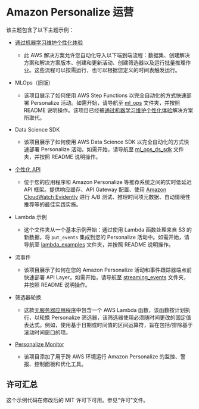 # Amazon Personalize 运营

该主题包含了以下主题示例：

* [通过机器学习维护个性化体验](https://aws.amazon.com/solutions/implementations/maintaining-personalized-experiences-with-ml/)
    - 此 AWS 解决方案允许您自动化导入以下端到端流程：数据集、创建解决方案和解决方案版本、创建和更新活动、创建筛选器以及运行批量推理作业。这些流程可以按需运行，也可以根据您定义的时间表触发运行。

* MLOps（旧版）
    - 该项目展示了如何使用 AWS Step Functions 以完全自动化的方式快速部署 Personalize 活动。如需开始，请导航至 [ml_ops](ml_ops) 文件夹，并按照 README 说明操作。该项目已经被[通过机器学习维护个性化体验](https://aws.amazon.com/solutions/implementations/maintaining-personalized-experiences-with-ml/)解决方案所取代。

* Data Science SDK
    - 该项目展示了如何使用 AWS Data Science SDK 以完全自动化的方式快速部署 Personalize 活动。如需开始，请导航至 [ml_ops_ds_sdk](ml_ops_ds_sdk) 文件夹，并按照 README 说明操作。

* [个性化 API](https://github.com/aws-samples/personalization-apis)
    - 位于您的应用程序和 Amazon Personalize 等推荐系统之间的实时低延迟 API 框架。提供响应缓存、API Gateway 配置、使用 [Amazon CloudWatch Evidently](https://docs.aws.amazon.com/cloudwatchevidently/latest/APIReference/Welcome.html) 进行 A/B 测试、推理时间项元数据、自动情境性推荐等的最佳实践实施。

* Lambda 示例
    - 这个文件夹从一个基本示例开始：通过使用 Lambda 函数处理来自 S3 的新数据，将 `put_events` 集成到您的 Personalize 活动中。如需开始，请导航至 [lambda_examples](lambda_examples/) 文件夹，并按照 README 说明操作。

* 流事件
    - 该项目展示了如何在您的 Amazon Personalize 活动和事件跟踪器端点前快速部署 API Layer。如需开始，请导航至 [streaming_events](streaming_events/) 文件夹，并按照 README 说明操作。

* 筛选器轮换
    - 这款[无服务器应用程序](filter_rotator/)中包含一个 AWS Lambda 函数，该函数按计划执行，以轮换 Personalize 筛选器，该筛选器使用必须随时间更改的固定值表达式。例如，使用基于日期或时间值的区间运算符，旨在包括/排除基于滚动时间窗口的项。

* [Personalize Monitor](https://github.com/aws-samples/amazon-personalize-monitor)
    - 该项目添加了用于跨 AWS 环境运行 Amazon Personalize 的监控、警报、控制面板和优化工具。

## 许可汇总

这个示例代码在修改后的 MIT 许可下可用。参见“许可”文件。
